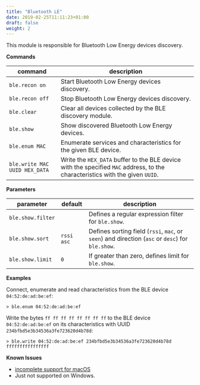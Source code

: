 ```yaml
---
title: "Bluetooth LE"
date: 2019-02-25T11:11:23+01:00
draft: false
weight: 2
---
```


This module is responsible for Bluetooth Low Energy devices discovery.

**Commands**

| command | description |
|---------|-------------|
| `ble.recon on` | Start Bluetooth Low Energy devices discovery. |
| `ble.recon off` | Stop Bluetooth Low Energy devices discovery. |
| `ble.clear` | Clear all devices collected by the BLE discovery module. |
| `ble.show` | Show discovered Bluetooth Low Energy devices. |
| `ble.enum MAC` | Enumerate services and characteristics for the given BLE device. |
| `ble.write MAC UUID HEX_DATA` | Write the `HEX_DATA` buffer to the BLE device with the specified `MAC` address, to the characteristics with the given `UUID`. |

**Parameters**

| parameter | default | description |
|-----------|---------|-------------|
| `ble.show.filter` | |  Defines a regular expression filter for `ble.show`.|
| `ble.show.sort` | `rssi asc` | Defines sorting field (`rssi`, `mac`, or `seen`) and direction (`asc` or `desc`) for `ble.show`. |
| `ble.show.limit` | `0` | If greater than zero, defines limit for `ble.show`. |

**Examples**

Connect, enumerate and read characteristics from the BLE device `04:52:de:ad:be:ef`:

    > ble.enum 04:52:de:ad:be:ef

Write the bytes `ff ff ff ff ff ff ff ff` to the BLE device `04:52:de:ad:be:ef` on its characteristics with UUID `234bfbd5e3b34536a3fe723620d4b78d`:

    > ble.write 04:52:de:ad:be:ef 234bfbd5e3b34536a3fe723620d4b78d ffffffffffffffff

**Known Issues**

* [incomplete support for macOS](https://github.com/bettercap/bettercap/issues/74)
* Just not supported on Windows.
